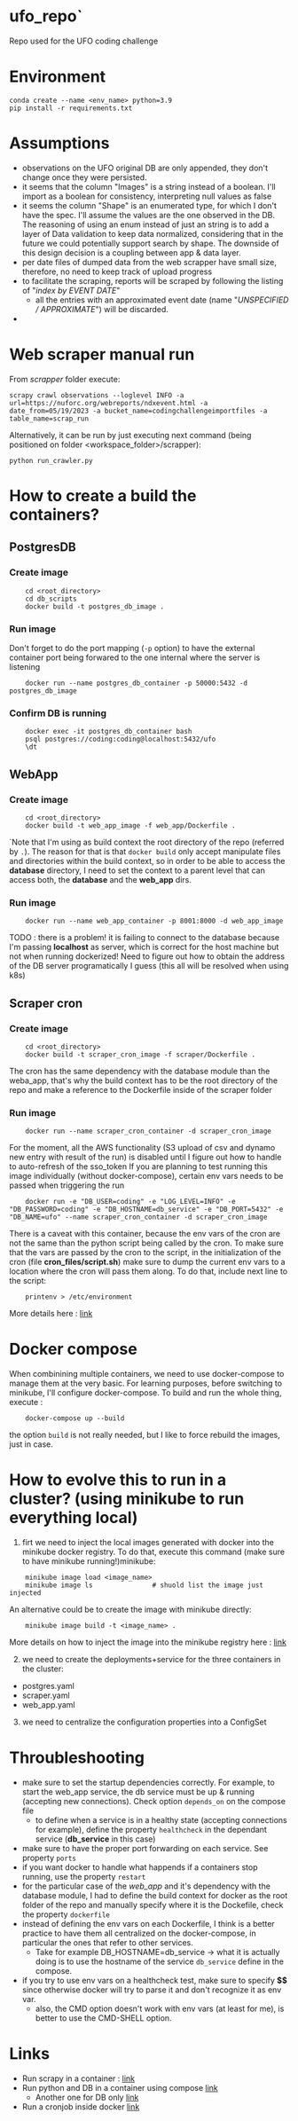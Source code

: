 # ufo_repo`
Repo used for the UFO coding challenge


# Environment
```
conda create --name <env_name> python=3.9
pip install -r requirements.txt
```

# Assumptions
* observations on the UFO original DB are only appended, they don't change once they were persisted.
* it seems that the column "Images" is a string instead of a boolean. I'll import as a boolean for consistency, 
interpreting null values as false
* it seems the column "Shape" is an enumerated type, for which I don't have the spec. I'll assume the values are the one observed in the DB. The reasoning of using an enum instead of just an string is to add a layer of Data validation to keep data normalized, considering that in the future we could potentially support search by shape. 
The downside of this design decision is a coupling between app & data layer.
* per date files of dumped data from the web scrapper have small size, therefore, no need to keep track of upload progress
* to facilitate the scraping, reports will be scraped by following the listing of "*index by EVENT DATE*"
    * all the entries with an approximated event date (name "*UNSPECIFIED / APPROXIMATE*") will be discarded.
* 


# Web scraper manual run
From *scrapper* folder execute:
```
scrapy crawl observations --loglevel INFO -a url=https://nuforc.org/webreports/ndxevent.html -a date_from=05/19/2023 -a bucket_name=codingchallengeimportfiles -a table_name=scrap_run
```
Alternatively, it can be run by just executing next command (being positioned on folder <workspace_folder>/scrapper):
```
python run_crawler.py
```

# How to create a build the containers?
## PostgresDB
### Create image
```
    cd <root_directory>
    cd db_scripts
    docker build -t postgres_db_image .
```
### Run image
Don't forget to do the port mapping (```-p``` option) to have the external container port being forwared to the one internal where the server is listening
```
    docker run --name postgres_db_container -p 50000:5432 -d postgres_db_image
```
### Confirm DB is running
```
    docker exec -it postgres_db_container bash
    psql postgres://coding:coding@localhost:5432/ufo
    \dt
```
## WebApp
### Create image
```
    cd <root_directory>
    docker build -t web_app_image -f web_app/Dockerfile .
```
`Note that I'm using as build context the root directory of the repo (referred by ```.```). The reason for that is that ```docker build``` only accept manipulate files and directories within the build context, so in 
order to be able to access the **database** directory, I need to set the context to a parent level that can access both, the **database** and the **web_app** dirs.

### Run image
```
    docker run --name web_app_container -p 8001:8000 -d web_app_image
```
TODO : there is a problem! it is failing to connect to the database because I'm passing **localhost** as server, which is correct for the host machine but not when running dockerized! Need
to figure out how to obtain the address of the DB server programatically I guess (this all will be resolved when using k8s)

## Scraper cron
### Create image
```
    cd <root_directory>
    docker build -t scraper_cron_image -f scraper/Dockerfile .
```
The cron has the same dependency with the database module than the weba_app, that's why the build context has to be the root directory of the repo and make a reference to the Dockerfile inside of the scraper folder

### Run image
```
    docker run --name scraper_cron_container -d scraper_cron_image
```
For the moment, all the AWS functionality (S3 upload of csv and dynamo new entry with result of the run) is disabled until I figure out how to handle to auto-refresh of the sso_token
If you are planning to test running this image individually (without docker-compose), certain env vars needs to be passed when triggering the run
```
    docker run -e "DB_USER=coding" -e "LOG_LEVEL=INFO" -e "DB_PASSWORD=coding" -e "DB_HOSTNAME=db_service" -e "DB_PORT=5432" -e "DB_NAME=ufo" --name scraper_cron_container -d scraper_cron_image
```
There is a caveat with this container, because the env vars of the cron are not the same than the python script being called by the cron. To make sure that the vars are passed by the cron to the
script, in the initialization of the cron (file **cron_files/script.sh**) make sure to dump the current env vars to a location where the cron will pass them along. To do that, include next line to the script:
```
    printenv > /etc/environment
```
More details here : [link](https://stackoverflow.com/questions/65884276/missing-environment-variables-on-running-python-cronjob-in-docker)

# Docker compose
When combinining multiple containers, we need to use docker-compose to manage them at the very basic. For learning purposes, before switching to minikube, I'll configure docker-compose.
To build and run the whole thing, execute :
```
    docker-compose up --build
```
the option ```build``` is not really needed, but I like to force rebuild the images, just in case.

# How to evolve this to run in a cluster? (using minikube to run everything local)
1. firt we need to inject the local images generated with docker into the minikube docker registry. To do that, execute this command (make sure to have minikube running!)minikube:
```
    minikube image load <image_name>
    minikube image ls               # shuold list the image just injected
```
An alternative could be to create the image with minikube directly:
```
    minikube image build -t <image_name> .
```
More details on how to inject the image into the minikube registry here : [link](https://sweetcode.io/how-to-use-local-docker-images-in-kubernetes/)

2. we need to create the deployments+service for the three containers in the cluster:
* postgres.yaml
* scraper.yaml
* web_app.yaml
3. we need to centralize the configuration properties into a ConfigSet

# Throubleshooting
* make sure to set the startup dependencies correctly. For example, to start the web_app service, the db service must be up & running (accepting new connections). Check option ```depends_on``` on the compose file
    * to define when a service is in a healthy state (accepting connections for example), define the property ```healthcheck``` in the dependant service (**db_service** in this case)
* make sure to have the proper port forwarding on each service. See property ```ports```
* if you want docker to handle what happends if a containers stop running, use the property ```restart```
* for the particular case of the *web_app* and it's dependency with the database module, I had to define the build context for docker as the root folder of the repo and manually specify where it is the Dockefile,
check the property ```dockerfile```
* instead of defining the env vars on each Dockerfile, I think is a better practice to have them all centralized on the docker-compose, in particular the ones that refer to other services.
    * Take for example DB_HOSTNAME=db_service -> what it is actually doing is to use the hostname of the service ```db_service``` define in the compose.
* if you try to use env vars on a healthcheck test, make sure to specify **$$** since otherwise docker will try to parse it and don't recognize it as env var.
    * also, the CMD option doesn't work with env vars (at least for me), is better to use the CMD-SHELL option.

# Links
* Run scrapy in a container : [link](https://shinesolutions.com/2018/09/13/running-a-web-crawler-in-a-docker-container/)
* Run python and DB in a container using compose [link](https://stefanopassador.medium.com/docker-compose-with-python-and-posgresql-45c4c5174299)
    * Another one for DB only [link](https://www.docker.com/blog/how-to-use-the-postgres-docker-official-image/)
* Run a cronjob inside docker [link](https://devtron.ai/blog/running-a-cronjob-inside-docker-container-in-5-steps/)
